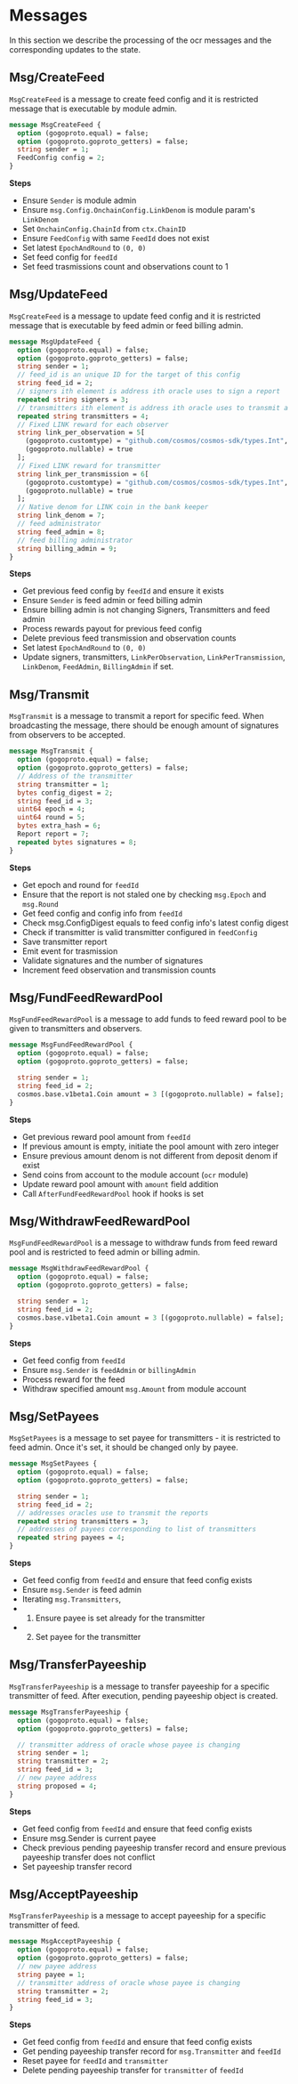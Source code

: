 # Messages

In this section we describe the processing of the ocr messages and the corresponding updates to the state.

## Msg/CreateFeed

`MsgCreateFeed` is a message to create feed config and it is restricted message that is executable by module admin.

```protobuf
message MsgCreateFeed {
  option (gogoproto.equal) = false;
  option (gogoproto.goproto_getters) = false;
  string sender = 1;
  FeedConfig config = 2;
}
```

**Steps**

- Ensure `Sender` is module admin
- Ensure `msg.Config.OnchainConfig.LinkDenom` is module param's `LinkDenom`
- Set `OnchainConfig.ChainId` from `ctx.ChainID`
- Ensure `FeedConfig` with same `FeedId` does not exist
- Set latest `EpochAndRound` to `(0, 0)`
- Set feed config for `feedId`
- Set feed trasmissions count and observations count to 1

## Msg/UpdateFeed

`MsgCreateFeed` is a message to update feed config and it is restricted message that is executable by feed admin or feed billing admin.

```protobuf
message MsgUpdateFeed {
  option (gogoproto.equal) = false;
  option (gogoproto.goproto_getters) = false;
  string sender = 1;
  // feed_id is an unique ID for the target of this config
  string feed_id = 2;
  // signers ith element is address ith oracle uses to sign a report
  repeated string signers = 3;
  // transmitters ith element is address ith oracle uses to transmit a report via the transmit method
  repeated string transmitters = 4;
  // Fixed LINK reward for each observer
  string link_per_observation = 5[
    (gogoproto.customtype) = "github.com/cosmos/cosmos-sdk/types.Int",
    (gogoproto.nullable) = true
  ];
  // Fixed LINK reward for transmitter
  string link_per_transmission = 6[
    (gogoproto.customtype) = "github.com/cosmos/cosmos-sdk/types.Int",
    (gogoproto.nullable) = true
  ];
  // Native denom for LINK coin in the bank keeper
  string link_denom = 7;
  // feed administrator
  string feed_admin = 8;
  // feed billing administrator
  string billing_admin = 9;
}
```

**Steps**

- Get previous feed config by `feedId` and ensure it exists
- Ensure `Sender` is feed admin or feed billing admin
- Ensure billing admin is not changing Signers, Transmitters and feed admin
- Process rewards payout for previous feed config
- Delete previous feed transmission and observation counts
- Set latest `EpochAndRound` to `(0, 0)`
- Update signers, transmitters, `LinkPerObservation`, `LinkPerTransmission`, `LinkDenom`, `FeedAdmin`, `BillingAdmin` if set.

## Msg/Transmit

`MsgTransmit` is a message to transmit a report for specific feed. When broadcasting the message, there should be enough amount of signatures from observers to be accepted.

```protobuf
message MsgTransmit {
  option (gogoproto.equal) = false;
  option (gogoproto.goproto_getters) = false;
  // Address of the transmitter
  string transmitter = 1;
  bytes config_digest = 2;
  string feed_id = 3;
  uint64 epoch = 4;
  uint64 round = 5;
  bytes extra_hash = 6;
  Report report = 7;
  repeated bytes signatures = 8;
}
```

**Steps**

- Get epoch and round for `feedId`
- Ensure that the report is not staled one by checking `msg.Epoch` and `msg.Round`
- Get feed config and config info from `feedId`
- Check msg.ConfigDigest equals to feed config info's latest config digest
- Check if transmitter is valid transmitter configured in `feedConfig`
- Save transmitter report
- Emit event for trasmission
- Validate signatures and the number of signatures
- Increment feed observation and transmission counts

## Msg/FundFeedRewardPool

`MsgFundFeedRewardPool` is a message to add funds to feed reward pool to be given to transmitters and observers.

```protobuf
message MsgFundFeedRewardPool {
  option (gogoproto.equal) = false;
  option (gogoproto.goproto_getters) = false;

  string sender = 1;
  string feed_id = 2;
  cosmos.base.v1beta1.Coin amount = 3 [(gogoproto.nullable) = false];
}
```

**Steps**

- Get previous reward pool amount from `feedId`
- If previous amount is empty, initiate the pool amount with zero integer
- Ensure previous amount denom is not different from deposit denom if exist
- Send coins from account to the module account (`ocr` module)
- Update reward pool amount with `amount` field addition
- Call `AfterFundFeedRewardPool` hook if hooks is set

## Msg/WithdrawFeedRewardPool

`MsgFundFeedRewardPool` is a message to withdraw funds from feed reward pool and is restricted to feed admin or billing admin.

```protobuf
message MsgWithdrawFeedRewardPool {
  option (gogoproto.equal) = false;
  option (gogoproto.goproto_getters) = false;

  string sender = 1;
  string feed_id = 2;
  cosmos.base.v1beta1.Coin amount = 3 [(gogoproto.nullable) = false];
}
```

**Steps**

- Get feed config from `feedId`
- Ensure `msg.Sender` is `feedAdmin` or `billingAdmin`
- Process reward for the feed
- Withdraw specified amount `msg.Amount` from module account

## Msg/SetPayees

`MsgSetPayees` is a message to set payee for transmitters - it is restricted to feed admin. Once it's set, it should be changed only by payee.

```protobuf
message MsgSetPayees {
  option (gogoproto.equal) = false;
  option (gogoproto.goproto_getters) = false;

  string sender = 1;
  string feed_id = 2;
  // addresses oracles use to transmit the reports
  repeated string transmitters = 3;
  // addresses of payees corresponding to list of transmitters
  repeated string payees = 4;
}
```

**Steps**

- Get feed config from `feedId` and ensure that feed config exists
- Ensure `msg.Sender` is feed admin
- Iterating `msg.Transmitters`,
- 1. Ensure payee is set already for the transmitter
- 2. Set payee for the transmitter

## Msg/TransferPayeeship

`MsgTransferPayeeship` is a message to transfer payeeship for a specific transmitter of feed. After execution, pending payeeship object is created.

```protobuf
message MsgTransferPayeeship {
  option (gogoproto.equal) = false;
  option (gogoproto.goproto_getters) = false;

  // transmitter address of oracle whose payee is changing
  string sender = 1;
  string transmitter = 2;
  string feed_id = 3;
  // new payee address
  string proposed = 4;
}
```

**Steps**

- Get feed config from `feedId` and ensure that feed config exists
- Ensure msg.Sender is current payee
- Check previous pending payeeship transfer record and ensure previous payeeship transfer does not conflict
- Set payeeship transfer record

## Msg/AcceptPayeeship

`MsgTransferPayeeship` is a message to accept payeeship for a specific transmitter of feed.

```protobuf
message MsgAcceptPayeeship {
  option (gogoproto.equal) = false;
  option (gogoproto.goproto_getters) = false;
  // new payee address
  string payee = 1;
  // transmitter address of oracle whose payee is changing
  string transmitter = 2;
  string feed_id = 3;
}
```

**Steps**

- Get feed config from `feedId` and ensure that feed config exists
- Get pending payeeship transfer record for `msg.Transmitter` and `feedId`
- Reset payee for `feedId` and `transmitter`
- Delete pending payeeship transfer for `transmitter` of `feedId`
